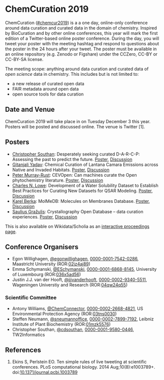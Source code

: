 # ChemCuration 2019

ChemCuration ([#chemcur2019](https://twitter.com/hashtag/chemcur2019))
is a a one day, online-only conference around data curation and curated data in the
domain of chemistry. Inspired by BioCuration and by other online conferences, this year will mark
the first edition of a Twitter-based online poster conference. During the day, you will tweet your
poster with the meeting hashtag and respond to questions about the poster in the 24 hours after
your tweet. The poster must be available in an online repository (e.g. Zenodo or Figshare)
under the CCZero, CC-BY or CC-BY-SA license.

The meeting scope: anything around data curation and curated data of *open science* data in
chemistry. This includes but is not limited to:

* a new release of curated open data
* FAIR metadata around open data
* open source tools for data curation

## Date and Venue

ChemCuration 2019 will take place in on Tuesday December 3 this year. Posters will be posted and
discussed online. The venue is Twitter&nbsp;[1].

## Posters

* [Christopher Southan](https://twitter.com/cdsouthan): Desperately seeking curated D-A-R-C-P: Assessing the past to predict the future. [Poster](https://doi.org/10.6084/m9.figshare.11295323), [Discussion](https://twitter.com/cdsouthan/status/1201775181691334656)
* [Gitanjali Yadav](https://twitter.com/gilienv): Chemical Curation of Lantana Camara Emissions across Native and Invaded Habitats. [Poster](https://doi.org/10.5281/zenodo.3558770), [Discussion](https://twitter.com/gilienv/status/1201797911203471360)
* [Peter Murray-Rust](https://twitter.com/petermurrayrust): CEVOpen: Can machines curate the Open phytochemistry literature. [Poster](https://doi.org/10.5281/zenodo.3558784), [Discussion](https://twitter.com/petermurrayrust/status/1201790037802831872)
* [Charles N. Lowe](https://twitter.com/Charles98762993): Development of a Water Solubility Dataset to Establish Best Practices for Curating New Datasets for QSAR Modeling. [Poster](https://doi.org/10.23645/epacomptox.11303174.v1), [Discussion](https://twitter.com/Charles98762993/status/1201835058409197568)
* [Karel Berka](https://twitter.com/caco3cz): MolMeDB: Molecules on Membranes Database. [Poster](https://doi.org/10.5281/zenodo.3560328), [Discussion](https://twitter.com/caco3cz/status/1201638546945302528)
* [Saulius Gražulis](https://twitter.com/sgrazulis): Crystallography Open Database – data curation experiences. [Poster](https://doi.org/10.5281/zenodo.3560692), [Discussion](https://twitter.com/sgrazulis/status/1201837622567546882)

This is also available on Wikidata/Scholia as an [interactive proceedings page](https://tools.wmflabs.org/scholia/venue/Q77190799).

## Conference Organisers

* Egon Willighagen, [@egonwillighagen](https://twitter.com/egonwillighagen), [0000-0001-7542-0286](https://orcid.org/0000-0001-7542-0286), Maastricht University (ROR:[02jz4aj89](https://ror.org/02jz4aj89))
* Emma Schymanski, [@ESchymanski](https://twitter.com/ESchymanski), [0000-0001-6868-8145](https://orcid.org/0000-0001-6868-8145), University of Luxembourg (ROR:[036x5ad56](https://ror.org/036x5ad56))
* Justin J.J. van der Hooft, [@jjjvanderhooft](https://twitter.com/jjjvanderhooft), [0000-0002-9340-5511](https://orcid.org/0000-0002-9340-5511), Wageningen Universtiy and Research (ROR:[04qw24q55](https://ror.org/04qw24q55))

### Scientific Committee

* Antony Williams, [@ChemConnector](https://twitter.com/ChemConnector), [0000-0002-2668-4821](https://orcid.org/0000-0002-2668-4821), US Environmental Protection Agency (ROR:[03tns0030](https://ror.org/03tns0030))
* Steffen Neumann, [@sneumannoffice](https://twitter.com/sneumannoffice), [0000-0002-7899-7192](http://orcid.org/0000-0002-7899-7192), Leibniz Institute of Plant Biochemistry (ROR:[01mzk5576](https://ror.org/01mzk5576))
* Christopher Southan, [@cdsouthan](https://twitter.com/cdsouthan), [0000-0001-9580-0446](http://orcid.org/0000-0001-9580-0446), TW2Informatics

## References

1. Ekins S, Perlstein EO. Ten simple rules of live tweeting at scientific conferences. PLoS computational biology. 2014 Aug;10(8):e1003789+. doi:[10.1371/journal.pcbi.1003789](https://journals.plos.org/ploscompbiol/article?id=10.1371/journal.pcbi.1003789)

